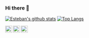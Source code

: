 ### Hi there 👋

[![Esteban's github stats](https://github-readme-stats.vercel.app/api?username=epinczinger&show_icons=true&line_height=21&show_icons=true&theme=dark)](https://github.com/epinczinger/github-readme-stats)
[![Top Langs](https://github-readme-stats.vercel.app/api/top-langs/?username=epinczinger&show_icons=true&layout=compact&theme=dark)](https://github.com/epinczinger/github-readme-stats)

<div align="center">
<a href="https://github.com/epinczinger">
  <img align="left" alt="Esteban | Github" width="22px" src="https://cdn.jsdelivr.net/npm/simple-icons@v3/icons/github.svg" />
</a>
<a href="https://www.linkedin.com/in/esteban-pinczinger/">
  <img align="left" alt="Esteban' LinkedIn" width="22px" src="https://cdn.jsdelivr.net/npm/simple-icons@v3/icons/linkedin.svg" />
</a>
<a href="https://twitter.com/epinczinger">
  <img align="left" alt="Esteban Pinczinger | Twitter" width="22px" src="https://cdn.jsdelivr.net/npm/simple-icons@v3/icons/twitter.svg" />
</a>


</div>


<!--
**epinczinger/epinczinger** is a ✨ _special_ ✨ repository because its `README.md` (this file) appears on your GitHub profile.

Here are some ideas to get you started:

- 🔭 I’m currently working on ...
- 🌱 I’m currently learning ...
- 👯 I’m looking to collaborate on ...
- 🤔 I’m looking for help with ...
- 💬 Ask me about ...
- 📫 How to reach me: ...
- 😄 Pronouns: ...
- ⚡ Fun fact: ...
-->

